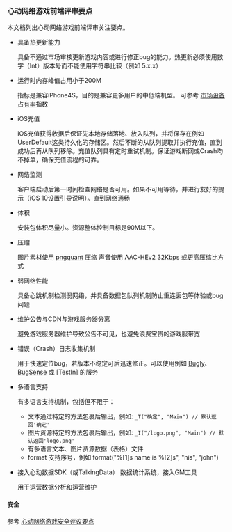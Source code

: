 ### 心动网络游戏前端评审要点

本文档列出心动网络游戏前端评审关注要点。

* 具备热更新能力

	具备不通过市场审核更新游戏内容或进行修正bug的能力。热更新必须使用数字（Int）版本号而不能使用字符串比较（例如 5.x.x）

* 运行时内存峰值占用小于200M

	指标是兼容iPhone4S，目的是兼容更多用户的中低端机型。
	可参考 [市场设备占有率指数](http://www.umindex.com/devices/ios_models)

* iOS充值

	iOS充值获得收据后保证先本地存储落地、放入队列，并将保存在例如UserDefault这类持久化的存储区。然后不断的从队列提取并执行充值，直到成功后再从队列移除。充值队列具有定时重试机制。保证游戏断网或Crash均不掉单，确保充值流程的可靠。

* 网络监测

	客户端启动后第一时间检查网络是否可用。如果不可用等待，并进行友好的提示（iOS 10设置引导说明）。直到网络通畅

* 体积

	安装包体积尽量小。资源整体控制目标是90M以下。

* 压缩

	图片素材使用 [pngquant](https://pngquant.org/) 压缩
	声音使用 AAC-HEv2 32Kbps 或更高压缩比方式

* 弱网络性能

	具备心跳机制检测弱网络，并具备数据包队列机制防止重连丢包等体验或bug问题

* 维护公告与CDN与游戏服务器分离

	避免游戏服务器维护导致公告不可见，也避免浪费宝贵的游戏服带宽

* 错误（Crash）日志收集机制

	用于快速定位bug，若版本不稳定可后迅速修正。可以使用例如 [Bugly](http://bugly.qq.com/)、[BugSense](http://bugsense.com/) 或 [TestIn] 的服务

* 多语言支持

	有多语言支持机制，包括但不限于：
	- 文本通过特定的方法包裹后输出，例如: `_T("确定", "Main") // 默认返回'确定' ` 
	- 图片资源特定的方法包裹后输出，例如: `_I("/logo.png", "Main") // 默认返回'logo.png' ` 
	- 有多语言文本、图片资源数据（表格）文件
	- format 支持序号，例如 format("%[1]s name is %[2]s", "his", "john")

* 接入心动数据SDK（或TalkingData） 数据统计系统，接入GM工具

	用于运营数据分析和运营维护
	

#### 安全
参考 [心动网络游戏安全评议要点](security.md)
